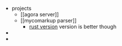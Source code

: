 - projects
	- [[agora server]]
	- [[mycomarkup parser]]
		- [rust version](rust) version is better though
-
-
